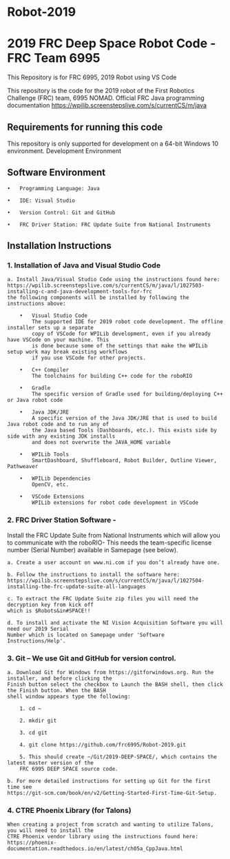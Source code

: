 # Robot-2019
# 2019 FRC Deep Space Robot Code - FRC Team 6995

This Repository is for FRC 6995, 2019 Robot using VS Code

This repository is the code for the 2019 robot of the First Robotics Challenge (FRC) team, 6995 NOMAD.
Official FRC Java programming documentation
https://wpilib.screenstepslive.com/s/currentCS/m/java

## Requirements for running this code
This repository is only supported for development on a 64-bit Windows 10 environment.
Development Environment

## Software Environment

    •	Programming Language: Java

    •	IDE: Visual Studio

    •	Version Control: Git and GitHub

    •	FRC Driver Station: FRC Update Suite from National Instruments


## Installation Instructions
### 1.	Installation of Java and Visual Studio Code

	a. Install Java/Visual Studio Code using the instructions found here:
	https://wpilib.screenstepslive.com/s/currentCS/m/java/l/1027503-installing-c-and-java-development-tools-for-frc 
	the following components will be installed by following the instructions above:

	    •	Visual Studio Code 
			The supported IDE for 2019 robot code development. The offline installer sets up a separate
			copy of VSCode for WPILib development, even if you already have VSCode on your machine. This 
			is done because some of the settings that make the WPILib setup work may break existing workflows 
			if you use VSCode for other projects.

	    •	C++ Compiler 
			The toolchains for building C++ code for the roboRIO

	    •	Gradle
			The specific version of Gradle used for building/deploying C++ or Java robot code
			
	    •	Java JDK/JRE
			A specific version of the Java JDK/JRE that is used to build Java robot code and to run any of 
			the Java based Tools (Dashboards, etc.). This exists side by side with any existing JDK installs 
			and does not overwrite the JAVA_HOME variable

	    •	WPILib Tools
			SmartDashboard, Shuffleboard, Robot Builder, Outline Viewer, Pathweaver

	    •	WPILib Dependencies
			OpenCV, etc.

	    •	VSCode Extensions
			WPILib extensions for robot code development in VSCode

### 2.	FRC Driver Station Software - 

Install the FRC Update Suite from National Instruments which will allow you to communicate with the roboRIO- This needs the team-specific license number (Serial Number) available in Samepage (see below). 

	a. Create a user account on www.ni.com if you don’t already have one. 

	b. Follow the instructions to install the software here: 
	https://wpilib.screenstepslive.com/s/currentCS/m/java/l/1027504-installing-the-frc-update-suite-all-languages 

	c. To extract the FRC Update Suite zip files you will need the decryption key from kick off 
	which is $Robots&in#SPACE!!

	d. To install and activate the NI Vision Acquisition Software you will need our 2019 Serial 
	Number which is located on Samepage under 'Software Instructions/Help'.

### 3.	Git – We use Git and GitHub for version control.

	a. Download Git for Windows from https://gitforwindows.org. Run the installer, and before clicking the 
	Finish button select the checkbox to Launch the BASH shell, then click the Finish button. When the BASH 
	shell window appears type the following: 

		1. cd ~

		2. mkdir git

		3. cd git

		4. git clone https://github.com/frc6995/Robot-2019.git  
		
		5. This should create ~/Git/2019-DEEP-SPACE/, which contains the latest master version of the 
		FRC 6995 DEEP SPACE source code.
    
	b. For more detailed instructions for setting up Git for the first time see 
	https://git-scm.com/book/en/v2/Getting-Started-First-Time-Git-Setup.
	
### 4. CTRE Phoenix Library (for Talons)
	When creating a project from scratch and wanting to utilize Talons, you will need to install the 
	CTRE Phoenix vendor library using the instructions found here: 
	https://phoenix-documentation.readthedocs.io/en/latest/ch05a_CppJava.html
